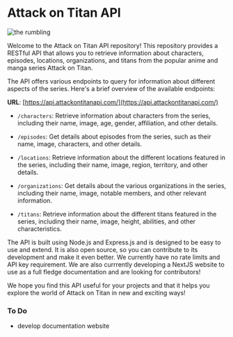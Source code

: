 # Attack on Titan API
![the rumbling](public/The-Rumbling.avif)

Welcome to the Attack on Titan API repository! This repository provides a RESTful API that allows you to retrieve information about characters, episodes, locations, organizations, and titans from the popular anime and manga series Attack on Titan.

The API offers various endpoints to query for information about different aspects of the series. Here's a brief overview of the available endpoints:

**URL**: [https://api.attackontitanapi.com/](https://api.attackontitanapi.com/)

- `/characters`: Retrieve information about characters from the series, including their name, image, age, gender, affiliation, and other details.

- `/episodes`: Get details about episodes from the series, such as their name, image, characters, and other details.

- `/locations`: Retrieve information about the different locations featured in the series, including their name, image, region, territory, and other details.

- `/organizations`: Get details about the various organizations in the series, including their name, image, notable members, and other relevant information.

- `/titans`: Retrieve information about the different titans featured in the series, including their name, image, height, abilities, and other characteristics.

The API is built using Node.js and Express.js and is designed to be easy to use and extend. It is also open source, so you can contribute to its development and make it even better. We currently have no rate limits and API key requirement. We are also currrently developing a NextJS website to use as a full fledge documentation and are looking for contributors!

We hope you find this API useful for your projects and that it helps you explore the world of Attack on Titan in new and exciting ways!

### To Do
- develop documentation website 
